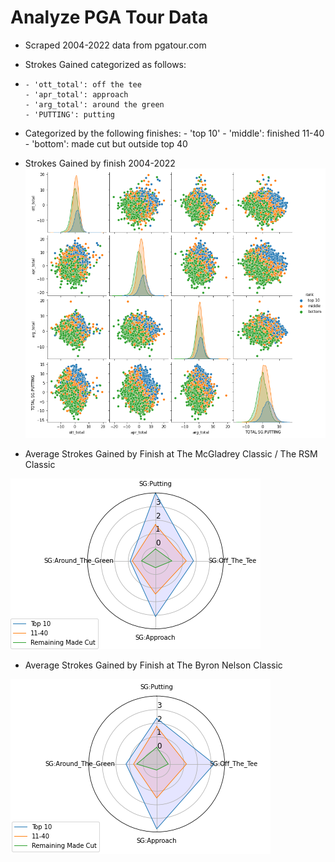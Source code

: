 # Analyze PGA Tour Data

- Scraped 2004-2022 data from pgatour.com
- Strokes Gained categorized as follows:
-   
      - 'ott_total': off the tee
      - 'apr_total': approach
      - 'arg_total': around the green
      - 'PUTTING': putting
- Categorized by the following finishes:
      - 'top 10'
      - 'middle': finished 11-40
      - 'bottom': made cut but outside top 40


- Strokes Gained by finish 2004-2022
![](/images/_sg_by_finish.png)

- Average Strokes Gained by Finish at The McGladrey Classic / The RSM Classic

![](/images/_McGladrey.png)


- Average Strokes Gained by Finish at The Byron Nelson Classic

![](/images/_hp_golf.png)
